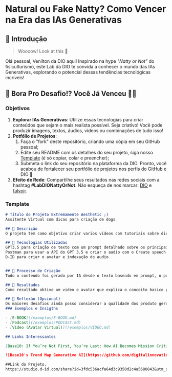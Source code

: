 # Natural ou Fake Natty? Como Vencer na Era das IAs Generativas

## 🚀 Introdução

> Woooow! Look at this 👀

Olá pessoal, Venilton da DIO aqui! Inspirado na hype _"Natty or Not"_ do fisiculturismo, este Lab da DIO te convida a conhecer o mundo das IAs Generativas, explorando o potencial dessas tendências tecnológicas incríveis!

## 🎯 Bora Pro Desafio!? Você Já Venceu 💪🤓

### Objetivos

1. **Explorar IAs Generativas**: Utilize essas tecnologias para criar conteúdos que sejam o mais realista possível. Seja criativo! Você pode produzir imagens, textos, áudios, vídeos ou combinações de tudo isso!
1. **Potfólio de Projetos**:
    1. Faça o "fork" deste repositório, criando uma cópia em seu GitHub pessoal;
    2. Edite seu README com os detalhes do seu projeto, siga nosso [Template](#template) (é só copiar, colar e preencher);
    3. Submeta o link do seu repositório na plataforma da DIO. Pronto, você acabou de fortalecer seu portfólio de projetos nos perfis do GitHub e DIO 🚀
1. **Efeito de Rede**: Compartilhe seus resultados nas redes sociais com a hashtag **#LabDIONattyOrNot**. Não esqueça de nos marcar: [DIO](https://www.linkedin.com/school/dio-makethechange) e [falvojr](https://www.linkedin.com/in/falvojr).

### Template

```markdown
# Título do Projeto Extremamente Aesthetic ;)
Assitente Virtual com dicas para criação de dogs

## 📒 Descrição
O projeto tem como objetivo criar varios videos com tutoriais sobre dicas na criação de cachorros dentre, comidas preferidas,exercicios,brinquedos,pricipais doenças caninas e muito mais.

## 🤖 Tecnologias Utilizadas
GPT3.5 para criação de texto com um prompt detalhado sobre os principais topicos a ser considerado na criação de cachorros.
Postman para usar a API do GPT 3.5 e criar o audio com o Create speech.
D-ID para criar o avatar e indexação do audio


## 🧐 Processo de Criação
Todo o conteudo foi gerado por IA desde o texto baseado em prompt, o postman para a geração do texto e audio eo D-ID para criação de avatar e indexação de audio

## 🚀 Resultados
Como resultado obtive um video e avatar que explica o conceito basico para criação de cachorros.

## 💭 Reflexão (Opcional)
Os maiores desafios ainda posso considerar a qualidade dos produto gerado, algumas limitações referente ao comportamento humano, gestual, sotaque, mas nada que a curto prazo não seja resolvido pelas empresas de IA.
### Exemplos e Insigths

- [E-BOOK](/exemplos/E-BOOK.md)
- [Podcast](/exemplos/PODCAST.md)
- [Vídeo (Avatar Virtual)](/exemplos/VIDEO.md)

## Links Interessantes

[Base10: If You’re Not First, You’re Last: How AI Becomes Mission Critical](https://base10.vc/post/generative-ai-mission-critical/)

![Base10's Trend Map Generative AI](https://github.com/digitalinnovationone/lab-natty-or-not/assets/730492/f4df26e8-f8f7-4419-8252-c69d73ea930c)

##Link do Projeto.
https://studio.d-id.com/share?id=3fdc536acfa64d3c9350d2c4a5680843&utm_source=copy
